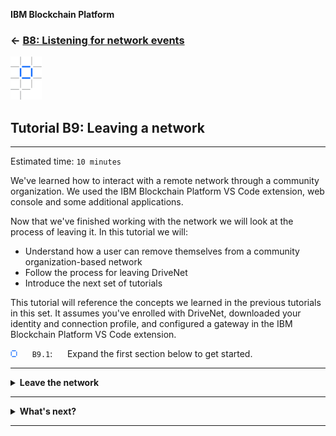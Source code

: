 **IBM Blockchain Platform**

<h3 align='left'>← <a href='./b8.md'><b>B8: Listening for network events</b></a></h3>

<img src="./images/ibp.png" alt="IBM Blockchain Platform"></img>

## **Tutorial B9: Leaving a network**

---

Estimated time: `10 minutes`

We've learned how to interact with a remote network through a community organization. We used the IBM Blockchain Platform VS Code extension, web console and some additional applications.

Now that we've finished working with the network we will look at the process of leaving it. In this tutorial we will:
* Understand how a user can remove themselves from a community organization-based network
* Follow the process for leaving DriveNet
* Introduce the next set of tutorials

This tutorial will reference the concepts we learned in the previous tutorials in this set. It assumes you've enrolled with DriveNet, downloaded your identity and connection profile, and configured a gateway in the IBM Blockchain Platform VS Code extension.

<img src="./images/bullet.png"/> &nbsp;&nbsp;&nbsp;&nbsp; `B9.1`: &nbsp;&nbsp;&nbsp;&nbsp; Expand the first section below to get started.

---

<details>
<summary><b>Leave the network</b></summary>

When removing yourself from a blockchain network, it is important to offboard correctly according to the rules of the network, and to tidy up any resources you have been using.

This is less important for DriveNet, because DriveNet is a test network that is regularly destroyed and recreated. This causes the blockchain and world state to get completely wiped, and any userids and passwords that have been issued for it will stop working.


> <br>
   > <b>Before you leave...</b>
   > <br><br>
   > Your DriveNet registration details included a link to a web app, which is a simple graphical front end to  network. It allows you to create view and transfer ownership of vehicles just like the command line tools.
   > It connects to the same blockchain network used in the earlier tutorials, using the same smart contract and therefore subject to the same network policies as described in tutorial <a href='./b6.md'>B6: Exercising network policies</a>.
   > <br><br>
   > Your registration also included a link to the source of the smart contract used in the tutorials. It illustrates some of the considerations and techniques to consider when developing a production-quality smart contract.
   > <br><br>
   > Before you remove yourself from DriveNet, feel free to take some time to explore the app and smart contract.
   > <br>
   > <br>

<br><h3 align='left'>Network resources</h3>

When a user has joined a blockchain network through a community organization, there is typically not much that the leaver needs to do, because the community organization continues to be responsible for the management of its resources for other users.

Furthermore, it is not usually possible to tidy up data shared on the network, because the nature of blockchain means that any assets and transactions that the user was involved with will persist after they have gone.

For DriveNet however, it is good practice to tidy up any car records you have been using so that they can be made available for other users. Specifically, you should make sure that any car records that you currently own are deleted, so that other users can use their IDs.

<img src="./images/bullet.png"/> &nbsp;&nbsp;&nbsp;&nbsp; `B9.2`: &nbsp;&nbsp;&nbsp;&nbsp; In the Fabric Gateways view of the IBM Blockchain Platform VS Code extension, evaluate the *findMyCars* transaction. It takes no input arguments.

This will report which car records you currently own.

<img src="./images/bullet.png"/> &nbsp;&nbsp;&nbsp;&nbsp; `B9.3`: &nbsp;&nbsp;&nbsp;&nbsp; Submit a *deleteCar* transaction against each reported car record.

As you may recall, this transaction takes a single argument - the ID of the car record you are deleting.

Remember that even though you have deleted the records, the *history* of each car record will be retained after you've done this - until the network is recreated.

<br><h3 align='left'>Local resources</h3>

When offboarding, it's also a good idea to tidy up any remaining resources that exist within your organization - for example, on your local machine.

There is not much to remove from your local machine for DriveNet, particularly if you would like to keep the source assets you created for your own education, but there are a few recommended practices to follow nevertheless.

Before you do anything, remember to also stop any running applications (e.g. listeners that you created in the previous tutorial, and any compilers running in watch mode). You can use the Trash icon on the right of the Terminal window to do this.

<img src="./images/bullet.png"/> &nbsp;&nbsp;&nbsp;&nbsp; `B9.4`: &nbsp;&nbsp;&nbsp;&nbsp; Hover over the Fabric Gateways view and click the 'Disconnect from Gateway' icon.

<img src="./images/b9.4.png" alt="disconnect from gateway"></img>

<img src="./images/bullet.png"/> &nbsp;&nbsp;&nbsp;&nbsp; `B9.5`: &nbsp;&nbsp;&nbsp;&nbsp; Right click 'drivenet' and select 'Delete Gateway'. Click 'Yes' in the notification box to confirm.

<img src="./images/b9.5.png" alt="delete gateway"></img>

<img src="./images/bullet.png"/> &nbsp;&nbsp;&nbsp;&nbsp; `B9.6`: &nbsp;&nbsp;&nbsp;&nbsp; In the Fabric Wallets view, right click 'drivenet_wallet' and select 'Remove Wallet'. Again, click 'Yes' in the notification box to confirm.

<img src="./images/b9.6.png" alt="remove wallet"></img>

It's a particularly good idea to remove *all* copies of your connection details (e.g. wallets, identities, connection profiles) whenever you remove yourself from a network.

Even though login certificates can be revoked by the network, any private keys can still be used to decrypt any data you encrypted. If your decryption keys ever get compromised, it is impossible to prevent other users from decrypting any data you have previously shared on the network.

On a pragmatic note, deleting your old connection details will also prevent filename confusion if you ever rejoin the network.

<img src="./images/bullet.png"/> &nbsp;&nbsp;&nbsp;&nbsp; `B9.6`: &nbsp;&nbsp;&nbsp;&nbsp; 
Securely delete from your file system the exported wallets, identities and connection profiles associated with your user:

* *drivenet_wallet*
* *student_identity.json*
* *CommunityMembers_profile.json*

If you wish, you can now safely remove the drivenet_app folder from your VS Code workspace, and delete if from your file system.

If you wish to remove the fabnet tools that allow you to browse and join networks, run the command `npm uninstall -g fabnet` in your terminal window.
</details>

---
<details>
<summary><b>What's next?</b></summary>

In this tutorial set we've seen how you can successfully join a blockchain network and run transactions without managing any blockchain network infrastructure. We delegated responsibility for running peers and the certificate authority onto a fictitious community organization, which was shared between multiple users of the network.

By doing this we had to trust the community organization to correctly implement transactions on our behalf. We chose to trade our ownership of the ledger and its data, for lower set up costs and operational simplicity.

The next step is to become more involved with the running of a network, by creating and managing your own nodes. By running peers and becoming a fully-fledged organization on the network, you will own a copy of the ledger, sign your own transactions and be more involved with the consensus process.

> <br>
   > <b>More tutorials are coming soon</b>
   > <br><br>
   > The next set of tutorials is coming soon. In the mean time, here are some links to additional resources you can use to continue your learning.
   > <ul>
   > <li><a href="https://cloud.ibm.com/docs/blockchain?topic=blockchain-ibp-console-join-network">Joining a blockchain network
   > <li><a href="https://www.ibm.com/blockchain/">IBM Blockchain Homepage</a>
   > <li><a href="https://developer.ibm.com/technologies/blockchain/">IBM Blockchain Developer site</a>
   > </ul>
   > <br>



<br><h3 align='left'>Congratulations!</h3>

Congratulations on completing this tutorial set, and have fun!


</details>

---
